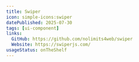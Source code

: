 ```yaml
---
title: Swiper
icon: simple-icons:swiper
datePublished: 2025-07-30
tags: [ui-component]
links:
  GitHub: https://github.com/nolimits4web/swiper
  Website: https://swiperjs.com/
usageStatus: onTheShelf
---
```

